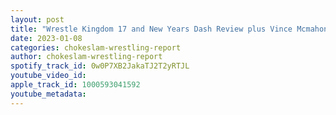 ```yaml
---
layout: post
title: "Wrestle Kingdom 17 and New Years Dash Review plus Vince Mcmahon Return to WWE and AEW news!"
date: 2023-01-08
categories: chokeslam-wrestling-report
author: chokeslam-wrestling-report
spotify_track_id: 0w0P7XB2JakaTJ2T2yRTJL
youtube_video_id: 
apple_track_id: 1000593041592
youtube_metadata: 
---
```

